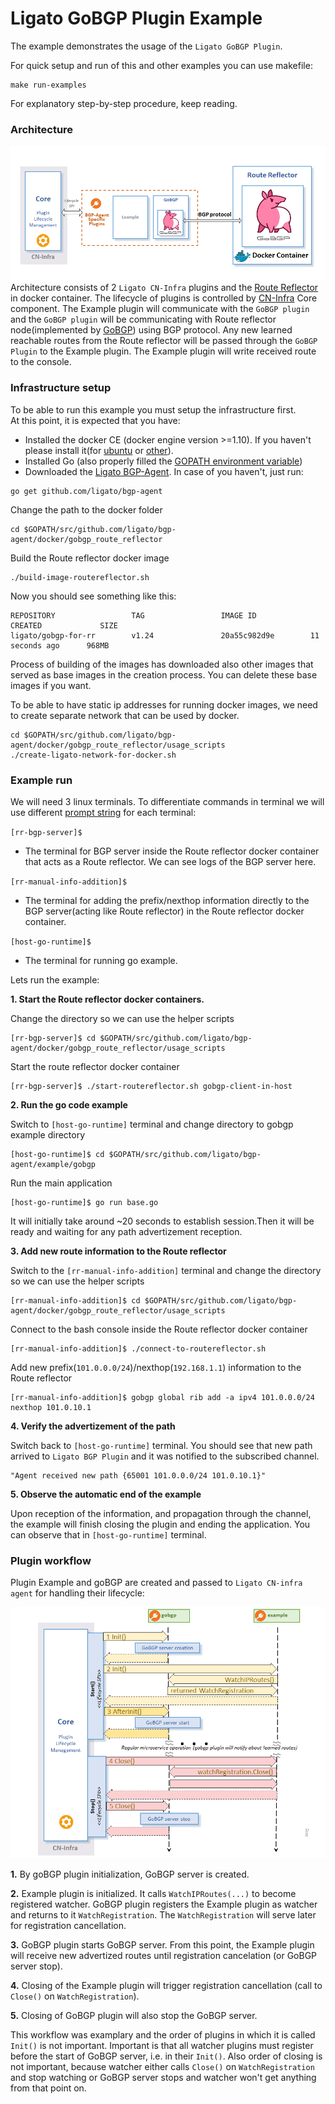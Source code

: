 # Ligato GoBGP Plugin Example

The example demonstrates the usage of the `Ligato GoBGP Plugin`.

For quick setup and run of this and other examples you can use makefile:
```
make run-examples
```
For explanatory step-by-step procedure, keep reading.
### Architecture
![arch](../../docs/imgs/dockerGoBGPExample.png "Ligato BGP Agent Example")
Architecture consists of 2 `Ligato CN-Infra` plugins and the [Route Reflector](../route-reflector-gobgp-docker) in docker container. The lifecycle of plugins is controlled by [CN-Infra](https://github.com/ligato/cn-infra) Core component. The Example plugin will communicate with the `GoBGP plugin` and the `GoBGP plugin` will be communicating with Route reflector node(implemented by [GoBGP](https://github.com/osrg/gobgp)) using BGP protocol. Any new learned reachable routes from the Route reflector will be passed through the `GoBGP Plugin` to the Example plugin. The Example plugin will write received route to the console.

### Infrastructure setup
To be able to run this example you must setup the infrastructure first.  
At this point, it is expected that you have:
 * Installed the docker CE (docker engine version >=1.10). If you haven't please install it(for [ubuntu](https://docs.docker.com/engine/installation/linux/docker-ce/ubuntu/) or [other](https://docs.docker.com/engine/installation/)). 
 * Installed Go (also properly filled the [GOPATH environment variable](https://github.com/golang/go/wiki/Setting-GOPATH)) 
 * Downloaded the [Ligato BGP-Agent](https://github.com/ligato/bgp-agent). In case of you haven't, just run:
```
go get github.com/ligato/bgp-agent
```
Change the path to the  docker folder
```
cd $GOPATH/src/github.com/ligato/bgp-agent/docker/gobgp_route_reflector
```
Build the Route reflector docker image
```
./build-image-routereflector.sh
``` 
Now you should see something like this:

```
REPOSITORY                 TAG                 IMAGE ID            CREATED             SIZE
ligato/gobgp-for-rr        v1.24               20a55c982d9e        11 seconds ago      968MB
```
Process of building of the images has downloaded also other images that served as base images in the creation process. You can delete these base images if you want.

To be able to have static ip addresses for running docker images, we need to create separate network that can be used by docker.
```
cd $GOPATH/src/github.com/ligato/bgp-agent/docker/gobgp_route_reflector/usage_scripts
./create-ligato-network-for-docker.sh
```    


### Example run    

We will need 3 linux terminals. To differentiate commands in terminal we will use different [prompt string](http://www.linuxnix.com/linuxunix-shell-ps1-prompt-explained-in-detail) for each terminal:

`[rr-bgp-server]$` 

* The terminal for BGP server inside the Route reflector docker container that acts as a Route reflector. We can see logs of the BGP server here.

`[rr-manual-info-addition]$` 

* The terminal for adding the prefix/nexthop information directly to the BGP server(acting like Route reflector) in the Route reflector docker container. 

`[host-go-runtime]$`

* The terminal for running go example. 

Lets run the example:

<b>1. Start the Route reflector docker containers.</b>

Change the directory so we can use the helper scripts 

```
[rr-bgp-server]$ cd $GOPATH/src/github.com/ligato/bgp-agent/docker/gobgp_route_reflector/usage_scripts
```
Start the route reflector docker container
```
[rr-bgp-server]$ ./start-routereflector.sh gobgp-client-in-host
```

<b>2. Run the go code example</b> 

Switch to `[host-go-runtime]` terminal and change directory to gobgp example directory
```
[host-go-runtime]$ cd $GOPATH/src/github.com/ligato/bgp-agent/example/gobgp
```
Run the main application
```
[host-go-runtime]$ go run base.go
```
It will initially take around ~20 seconds to establish session.Then it will be ready and waiting for any path advertizement reception.

<b>3. Add new route information to the Route reflector</b>

Switch to the ```[rr-manual-info-addition]``` terminal and change the directory so we can use the helper scripts
```
[rr-manual-info-addition]$ cd $GOPATH/src/github.com/ligato/bgp-agent/docker/gobgp_route_reflector/usage_scripts
```
Connect to the bash console inside the Route reflector docker container
```
[rr-manual-info-addition]$ ./connect-to-routereflector.sh
```
Add new prefix(`101.0.0.0/24`)/nexthop(`192.168.1.1`) information to the Route reflector
```
[rr-manual-info-addition]$ gobgp global rib add -a ipv4 101.0.0.0/24 nexthop 101.0.10.1
``` 

<b>4. Verify the advertizement of the path</b>
 
Switch back to `[host-go-runtime]` terminal. You should see that new path arrived to `Ligato BGP Plugin` and it was notified to the subscribed channel.
```
"Agent received new path {65001 101.0.0.0/24 101.0.10.1}"
```

<b>5. Observe the automatic end of the example</b>

Upon reception of the information, and propagation through the channel, the example will finish closing the plugin and ending the application. You can observe that in `[host-go-runtime]` terminal. 

### Plugin workflow    
Plugin Example and goBGP are created and passed to `Ligato CN-infra agent` for handling their lifecycle:

![arch](../../docs/imgs/bgpexamplelifecycle.png "Ligato BGP Plugin workflow")

<b>1.</b> By goBGP plugin initialization, GoBGP server is created.

<b>2.</b> Example plugin is initialized. It calls `WatchIPRoutes(...)` to become registered watcher. GoBGP plugin registers the Example plugin as watcher and returns to it `WatchRegistration`. The `WatchRegistration` will serve later for registration cancellation.   

<b>3.</b> GoBGP plugin starts GoBGP server. From this point, the Example plugin will receive new advertized routes until registration cancelation (or GoBGP server stop).

<b>4.</b> Closing of the Example plugin will trigger registration cancellation (call to `Close()` on `WatchRegistration`).

<b>5.</b> Closing of GoBGP plugin will also stop the GoBGP server.

This workflow was examplary and the order of plugins in which it is called `Init()` is not important. Important is that all watcher plugins must register before the start of GoBGP server, i.e. in their `Init()`. Also order of closing is not important, because watcher either calls `Close()` on `WatchRegistration` and stop watching or GoBGP server stops and watcher won't get anything from that point on. 
